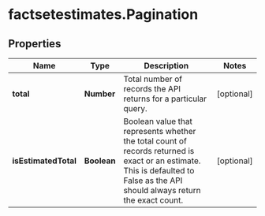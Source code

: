 # factsetestimates.Pagination

## Properties

Name | Type | Description | Notes
------------ | ------------- | ------------- | -------------
**total** | **Number** | Total number of records the API returns for a particular query. | [optional] 
**isEstimatedTotal** | **Boolean** | Boolean value that represents whether the total count of records returned is exact or an estimate. This is defaulted to False as the API should always return the exact count. | [optional] 


